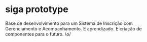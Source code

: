 siga prototype
===============

Base de desenvolvimento para um Sistema de Inscrição com Gerenciamento e Acompanhamento.
E aprendizado. E criação de componentes para o futuro. \o/
